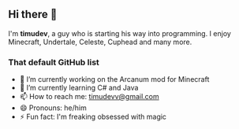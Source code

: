 ## Hi there 👋

I'm **timudev**, a guy who is starting his way into programming. I enjoy Minecraft, Undertale, Celeste, Cuphead and many more.

### That default GitHub list

- 🔭 I’m currently working on the Arcanum mod for Minecraft
- 🌱 I’m currently learning C# and Java
- 📫 How to reach me: timudevv@gmail.com
- 😄 Pronouns: he/him
- ⚡ Fun fact: I'm freaking obsessed with magic


<!--
**timu-dev/timu-dev** is a ✨ _special_ ✨ repository because its `README.md` (this file) appears on your GitHub profile.
**

-->
